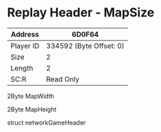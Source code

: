 #  Replay Header - MapSize
Address   | 6D0F64
----------|-------------
Player ID | 334592 (Byte Offset: 0)
Size 	  | 2
Length 	  | 2
SC:R      | Read Only

2Byte MapWidth
2Byte MapHeight

struct networkGameHeader
